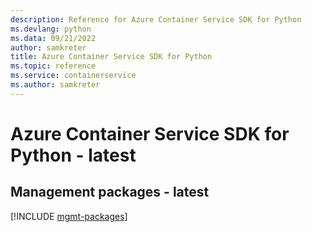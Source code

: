 ```yaml
---
description: Reference for Azure Container Service SDK for Python
ms.devlang: python
ms.data: 09/21/2022
author: samkreter
title: Azure Container Service SDK for Python
ms.topic: reference
ms.service: containerservice
ms.author: samkreter
---
```

# Azure Container Service SDK for Python - latest

## Management packages - latest
[!INCLUDE [mgmt-packages](container-service-mgmt-index.md)]